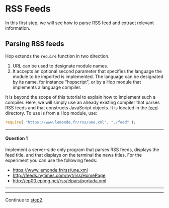 RSS Feeds
=========

In this first step, we will see how to parse RSS feed and extract
relevant information.

Parsing RSS feeds
-----------------

Hop extends the `require` function in two direction.

  1. URL can be used to designate module names.
  2. It accepts an optional second parameter that specifies the language
 the module to be imported is implemented. The language can be designated by
 its name, for instance "hopscript", or by a Hop module that implements a
 language compiler.

It is beyond the scope of this tutorial to explain how to implement
such a compiler.  Here, we will simply use an already existing
compiler that parses RSS feeds and that constructs JavaScript
objects. It is located in the
[feed](https://github.com/manuel-serrano/hop-tutorials/tree/master/rss/feed)
directory. To use is from a Hop module, use:

```javascript
require( "https://www.lemonde.fr/rss/une.xml", "./feed" );
```

*****************************************************************************
#### Question 1 ####

Implement a server-side only program that parses RSS feeds, displays
the feed title, and that displays on the terminal the news titles. For
the experiment you can use the following feeds:

  * https://www.lemonde.fr/rss/une.xml
  * http://feeds.nytimes.com/nyt/rss/HomePage
  * http://ep00.epimg.net/rss/elpais/portada.xml

*****************************************************************************

**************************************************************************
Continue to [step2](https://github.com/manuel-serrano/hop-tutorials/tree/master/rss/step2/).

